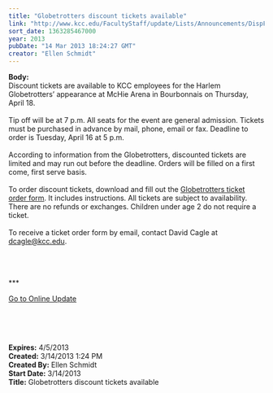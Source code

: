 ```yaml
---
title: "Globetrotters discount tickets available"
link: "http://www.kcc.edu/FacultyStaff/update/Lists/Announcements/DispForm.aspx?ID=1022"
sort_date: 1363285467000
year: 2013
pubDate: "14 Mar 2013 18:24:27 GMT"
creator: "Ellen Schmidt"
---
```


<div><b>Body:</b> <div class="ExternalClass4B6A8BC72F344ABBA94BF0E3D181519B">
<div>Discount tickets are available to KCC employees for the Harlem Globetrotters’ appearance at McHie Arena in Bourbonnais on Thursday, April 18.</div>
<div> </div>
<div>Tip off will be at 7 p.m. All seats for the event are general admission. Tickets must be purchased in advance by mail, phone, email or fax. Deadline to order is Tuesday, April 16 at 5 p.m. </div>
<div> </div>
<div>According to information from the Globetrotters, discounted tickets are limited and may run out before the deadline. Orders will be filled on a first come, first serve basis.</div>
<div> </div>
<div>To order discount tickets, download and fill out the <a href="/FacultyStaff/departments/hr/Documents/GlobetrottersBourbonnaisdisctickets.pdf">Globetrotters ticket order form</a>. It includes instructions. All tickets are subject to availability. There are no refunds or exchanges. Children under age 2 do not require a ticket.<br /></div>
<div> </div>
<div>To receive a ticket order form by email, contact David Cagle at <a href="mailto:dcagle@kcc.edu">dcagle@kcc.edu</a>.</div>
<div> </div>
<div>
<div>
<div>
<div> </div>
<div>
<div>
<div> </div>
<div>
<p>***</p>
<p><a href="/FacultyStaff/update/Pages/dailyupdate.aspx">Go to Online Update</a></p>
<p><br /></p></div></div></div></div></div></div>
<div> </div>
<div> </div></div></div>
<div><b>Expires:</b> 4/5/2013</div>
<div><b>Created:</b> 3/14/2013 1:24 PM</div>
<div><b>Created By:</b> Ellen Schmidt</div>
<div><b>Start Date:</b> 3/14/2013</div>
<div><b>Title:</b> Globetrotters discount tickets available</div>
